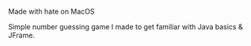 Made with hate on MacOS

Simple number guessing game I made to get familiar with Java basics & JFrame.
